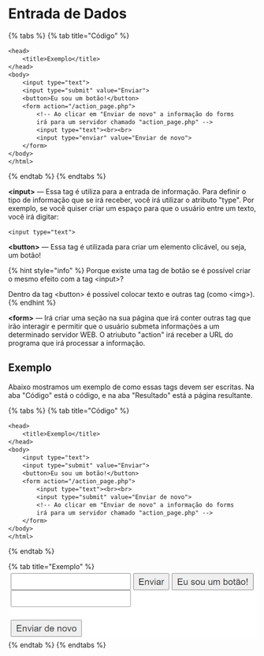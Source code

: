 # Entrada de Dados

{% tabs %}
{% tab title="Código" %}
```markup
<head>
    <title>Exemplo</title>
</head>
<body>
    <input type="text">
    <input type="submit" value="Enviar">
    <button>Eu sou um botão!</button>
    <form action="/action_page.php">
        <!-- Ao clicar em "Enviar de novo" a informação do forms
        irá para um servidor chamado "action_page.php" -->
        <input type="text"><br><br>
        <input type="enviar" value="Enviar de novo">
    </form>
</body>
</html>

```
{% endtab %}
{% endtabs %}

**&lt;input&gt;** — Essa tag é utiliza para a entrada de informação. Para definir o tipo de informação que se irá receber, você irá utilizar o atributo "type". Por exemplo, se você quiser criar um espaço para que o usuário entre um texto, você irá digitar:

```markup
<input type="text">
```

**&lt;button&gt;** — Essa tag é utilizada para criar um elemento clicável, ou seja, um botão!

{% hint style="info" %}
Porque existe uma tag de botão se é possível criar o mesmo efeito com a tag &lt;input&gt;? 

Dentro da tag &lt;button&gt; é possível colocar texto e outras tag \(como &lt;img&gt;\).
{% endhint %}

**&lt;form&gt;** — Irá criar uma seção na sua página que irá conter outras tag que irão interagir e permitir que o usuário submeta informações a um determinado servidor WEB. O atriubuto "action" irá receber a URL do programa que irá processar a informação.

## Exemplo

Abaixo mostramos um exemplo de como essas tags devem ser escritas. Na aba "Código" está o código, e na aba "Resultado" está a página resultante.

{% tabs %}
{% tab title="Código" %}
```markup
<head>
    <title>Exemplo</title>
</head>
<body>
    <input type="text">
    <input type="submit" value="Enviar">
    <button>Eu sou um botão!</button>
    <form action="/action_page.php">
        <input type="text"><br><br>
        <input type="submit" value="Enviar de novo">
        <!-- Ao clicar em "Enviar de novo" a informação do forms
        irá para um servidor chamado "action_page.php" -->
    </form>
</body>
</html>

```
{% endtab %}

{% tab title="Exemplo" %}
![](../../../.gitbook/assets/image%20%283%29.png)
{% endtab %}
{% endtabs %}

